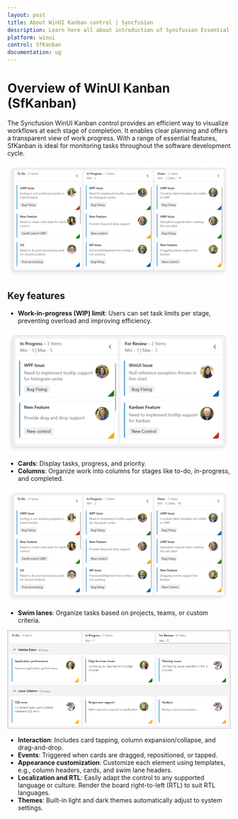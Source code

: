 ```yaml
---
layout: post
title: About WinUI Kanban control | Syncfusion
description: Learn here all about introduction of Syncfusion Essential Studio WinUI Kanban (SfKanban) control, its features and more.
platform: winui
control: SfKanban
documentation: ug
---
```


# Overview of WinUI Kanban (SfKanban)

The Syncfusion WinUI Kanban control provides an efficient way to visualize workflows at each stage of completion. It enables clear planning and offers a transparent view of work progress. With a range of essential features, SfKanban is ideal for monitoring tasks throughout the software development cycle.

![overview-in-winui-kanban](images/overview/overview-in-winui-kanban.webp)

## Key features

* **Work-in-progress (WIP) limit**: Users can set task limits per stage, preventing overload and improving efficiency.

![work-in-progress-limit-in-winui-kanban](images/overview/work-in-progress-limit-in-winui-kanban.webp)


* **Cards**: Display tasks, progress, and priority.
* **Columns**: Organize work into columns for stages like to-do, in-progress, and completed.

![columns-in-winui-kanban](images/overview/columns-in-winui-kanban.png)

* **Swim lanes**: Organize tasks based on projects, teams, or custom criteria.

![swim-lanes-in-winui-kanban](images/overview/swim-lanes-in-winui-kanban.png)

* **Interaction**: Includes card tapping, column expansion/collapse, and drag-and-drop.
* **Events**: Triggered when cards are dragged, repositioned, or tapped.
* **Appearance customization**: Customize each element using templates, e.g., column headers, cards, and swim lane headers.
* **Localization and RTL**: Easily adapt the control to any supported language or culture. Render the board right-to-left (RTL) to suit RTL languages.
* **Themes**: Built-in light and dark themes automatically adjust to system settings.